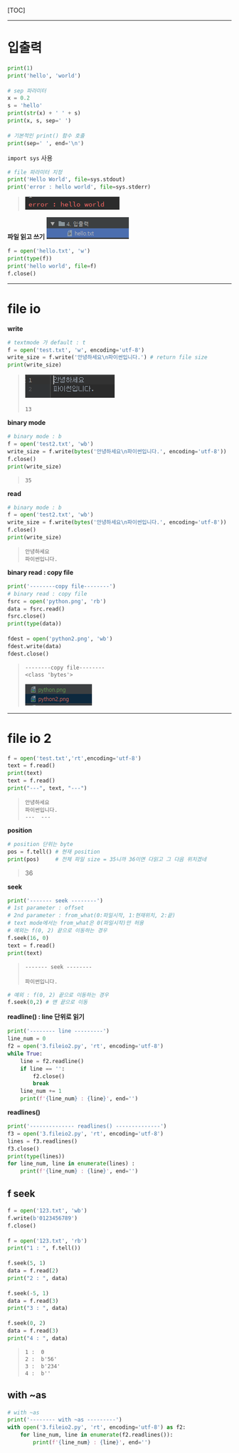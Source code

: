 [TOC]

---

# 입출력

```python
print(1)
print('hello', 'world')

# sep 파라미터
x = 0.2
s = 'hello'
print(str(x) + ' ' + s)
print(x, s, sep=' ')

# 기본적인 print() 함수 호출
print(sep=' ', end='\n')
```

`import sys` 사용

```python
# file 파라미터 지정
print('Hello World', file=sys.stdout)
print('error : hello world', file=sys.stderr)
```

> ![1560730192219](assets/1560730192219.png)



**파일 읽고 쓰기**   ![1560730298286](assets/1560730298286.png)

```python
f = open('hello.txt', 'w')
print(type(f))
print('hello world', file=f)
f.close()
```



---



# file io

**write**

```python
# textmode 가 default : t
f = open('test.txt', 'w', encoding='utf-8')
write_size = f.write('안녕하세요\n파이썬입니다.') # return file size
print(write_size)
```

> ![1560730505712](assets/1560730505712.png)
>
> ```
> 13
> ```



**binary mode**

```python
# binary mode : b
f = open('test2.txt', 'wb')
write_size = f.write(bytes('안녕하세요\n파이썬입니다.', encoding='utf-8'))
f.close()
print(write_size)
```

> ```
> 35
> ```



**read**

```python
# binary mode : b
f = open('test2.txt', 'wb')
write_size = f.write(bytes('안녕하세요\n파이썬입니다.', encoding='utf-8'))
f.close()
print(write_size)
```

> ```
> 안녕하세요
> 파이썬입니다.
> ```



**binary read : copy file**

```python
print('--------copy file--------')
# binary read : copy file
fsrc = open('python.png', 'rb')
data = fsrc.read()
fsrc.close()
print(type(data))

fdest = open('python2.png', 'wb')
fdest.write(data)
fdest.close()
```

> ```
> --------copy file--------
> <class 'bytes'>
> ```
>
> ![1560731036820](assets/1560731036820.png)

---

# file io 2

```python
f = open('test.txt','rt',encoding='utf-8')
text = f.read()
print(text)
text = f.read()
print("---", text, "---")
```

> ```
> 안녕하세요
> 파이썬입니다.
> ---  ---
> ```



**position**

```python
# position 단위는 byte
pos = f.tell() # 현재 position
print(pos)     # 전체 파일 size = 35니까 36이면 다읽고 그 다음 위치겠네
```

> 36



**seek**

```python
print('------- seek --------')
# 1st parameter : offset
# 2nd parameter : from_what(0:파일시작, 1:현재위치, 2:끝)
# text mode에서는 from_what은 0(파일시작)만 허용
# 예외는 f(0, 2) 끝으로 이동하는 경우
f.seek(16, 0)
text = f.read()
print(text)
```

> ```
> ------- seek --------
> 
> 파이썬입니다.
> ```

```python
# 예외 : f(0, 2) 끝으로 이동하는 경우
f.seek(0,2) # 맨 끝으로 이동
```





**readline() : line 단위로 읽기**

```python
print('-------- line ---------')
line_num = 0
f2 = open('3.fileio2.py', 'rt', encoding='utf-8')
while True:
    line = f2.readline()
    if line == '':
        f2.close()
        break
    line_num += 1
    print(f'{line_num} : {line}', end='')
```



**readlines()**

```python
print('-------------- readlines() --------------')
f3 = open('3.fileio2.py', 'rt', encoding='utf-8')
lines = f3.readlines()
f3.close()
print(type(lines))
for line_num, line in enumerate(lines) :
    print(f'{line_num} : {line}', end='')
```



## **f seek**

```python
f = open('123.txt', 'wb')
f.write(b'0123456789')
f.close()

f = open('123.txt', 'rb')
print("1 : ", f.tell())

f.seek(5, 1)
data = f.read(2)
print("2 : ", data)

f.seek(-5, 1)
data = f.read(3)
print("3 : ", data)

f.seek(0, 2)
data = f.read(3)
print("4 : ", data)
```

> ```
> 1 :  0
> 2 :  b'56'
> 3 :  b'234'
> 4 :  b''
> ```



## with ~as

```python
# with ~as
print('-------- with ~as ---------')
with open('3.fileio2.py', 'rt', encoding='utf-8') as f2:
    for line_num, line in enumerate(f2.readlines()):
        print(f'{line_num} : {line}', end='')
```



